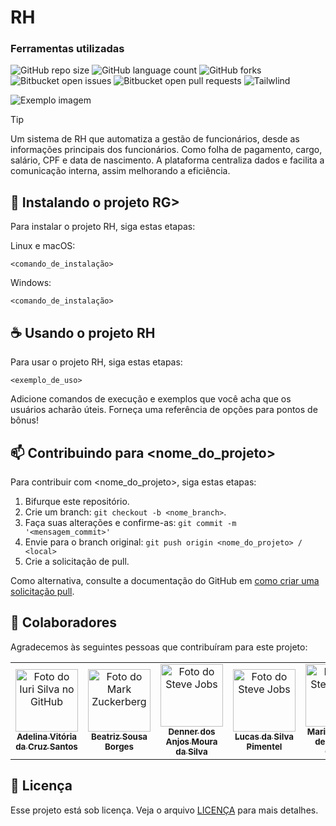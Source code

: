 # RH

### Ferramentas utilizadas

![GitHub repo size](https://img.shields.io/badge/JavaScript-F7DF1E?style=for-the-badge&logo=javascript&logoColor=black)
![GitHub language count](https://img.shields.io/badge/CSS-239120?&style=for-the-badge&logo=css3&logoColor=white)
![GitHub forks](https://img.shields.io/badge/TypeScript-007ACC?style=for-the-badge&logo=typescript&logoColor=white)
![Bitbucket open issues](https://img.shields.io/badge/HTML5-E34F26?style=for-the-badge&logo=html5&logoColor=white)
![Bitbucket open pull requests](https://img.shields.io/badge/React-20232A?style=for-the-badge&logo=react&logoColor=61DAFB)
![Tailwlind](https://img.shields.io/badge/Tailwind_CSS-38B2AC?style=for-the-badge&logo=tailwind-css&logoColor=white)

<img src="imagem.png" alt="Exemplo imagem">

> [!TIP]
> Um sistema de RH que automatiza a gestão de funcionários, desde as informações principais dos funcionários. Como folha de pagamento, cargo, salário, CPF e data de nascimento. A plataforma centraliza dados e facilita a comunicação interna, assim melhorando a eficiência.


## 🚀 Instalando o projeto RG>

Para instalar o projeto RH, siga estas etapas:

Linux e macOS:

```
<comando_de_instalação>
```

Windows:

```
<comando_de_instalação>
```

## ☕ Usando o projeto RH

Para usar o projeto RH, siga estas etapas:

```
<exemplo_de_uso>
```

Adicione comandos de execução e exemplos que você acha que os usuários acharão úteis. Forneça uma referência de opções para pontos de bônus!

## 📫 Contribuindo para <nome_do_projeto>

Para contribuir com <nome_do_projeto>, siga estas etapas:

1. Bifurque este repositório.
2. Crie um branch: `git checkout -b <nome_branch>`.
3. Faça suas alterações e confirme-as: `git commit -m '<mensagem_commit>'`
4. Envie para o branch original: `git push origin <nome_do_projeto> / <local>`
5. Crie a solicitação de pull.

Como alternativa, consulte a documentação do GitHub em [como criar uma solicitação pull](https://help.github.com/en/github/collaborating-with-issues-and-pull-requests/creating-a-pull-request).

## 🤝 Colaboradores

Agradecemos às seguintes pessoas que contribuíram para este projeto:

<table>
  <tr>
    <td align="center">
      <a href="#" title="defina o título do link">
        <img src="https://avatars3.githubusercontent.com/u/31936044" width="100px;" alt="Foto do Iuri Silva no GitHub"/><br>
        <sub>
          <b>Adelina Vitória da Cruz Santos</b>
        </sub>
      </a>
    </td>
    <td align="center">
      <a href="#" title="defina o título do link">
        <img src="https://s2.glbimg.com/FUcw2usZfSTL6yCCGj3L3v3SpJ8=/smart/e.glbimg.com/og/ed/f/original/2019/04/25/zuckerberg_podcast.jpg" width="100px;" alt="Foto do Mark Zuckerberg"/><br>
        <sub>
          <b>Beatriz Sousa Borges</b>
        </sub>
      </a>
    </td>
    <td align="center">
      <a href="#" title="defina o título do link">
        <img src="https://drive.google.com/file/d/1yK9FZQANUd4rLB4iGmvIZx0YFdzkDw9Q/view?usp=sharing" width="100px;" alt="Foto do Steve Jobs"/><br>
        <sub>
          <b>Denner dos Anjos Moura da Silva</b>
        </sub>
      </a>
    </td>
    <td align="center">
      <a href="#" title="defina o título do link">
        <img src="https://miro.medium.com/max/360/0*1SkS3mSorArvY9kS.jpg" width="100px;" alt="Foto do Steve Jobs"/><br>
        <sub>
          <b>Lucas da Silva Pimentel</b>
        </sub>
      </a>
    </td>
    <td align="center">
      <a href="#" title="defina o título do link">
        <img src="https://miro.medium.com/max/360/0*1SkS3mSorArvY9kS.jpg" width="100px;" alt="Foto do Steve Jobs"/><br>
        <sub>
          <b>Maria Eduarda de Oliveira Costa</b>
        </sub>
      </a>
    </td>
    <td align="center">
      <a href="#" title="defina o título do link">
        <img src="https://miro.medium.com/max/360/0*1SkS3mSorArvY9kS.jpg" width="100px;" alt="Foto do Steve Jobs"/><br>
        <sub>
          <b>Otávio Ferreira da Silva</b>
        </sub>
      </a>
    </td>
  </tr>
</table>

## 📝 Licença

Esse projeto está sob licença. Veja o arquivo [LICENÇA](LICENSE.md) para mais detalhes.
